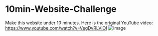 # 10min-Website-Challenge
Make this website under 10 minutes.
Here is the original YouTube video: https://www.youtube.com/watch?v=VegDvRLVlOI
![image](https://user-images.githubusercontent.com/129660012/230937102-362fda4f-f7ad-4a5a-bf5d-3d155527b0e4.png)
